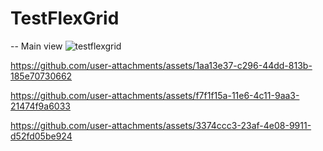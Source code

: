 # TestFlexGrid
-- Main view
![testflexgrid](https://github.com/user-attachments/assets/4055e686-a2f6-48f0-b68d-06c44d6f1d2c)


https://github.com/user-attachments/assets/1aa13e37-c296-44dd-813b-185e70730662



https://github.com/user-attachments/assets/f7f1f15a-11e6-4c11-9aa3-21474f9a6033



https://github.com/user-attachments/assets/3374ccc3-23af-4e08-9911-d52fd05be924

